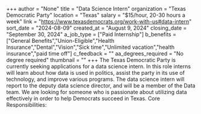 +++
author = "None"
title = "Data Science Intern"
organization = "Texas Democratic Party"
location = "Texas"
salary = "$15/hour, 20-30 hours a week"
link = "https://www.texasdemocrats.org/work-with-us#data-intern"
sort_date = "2024-08-09"
created_at = "August 9, 2024"
closing_date = "September 30, 2024"
a_job_type = ["Paid Internship"]
b_benefits = ["General Benefits","Union-Eligible","Health Insurance","Dental","Vision","Sick time","Unlimited vacation","health insurance","paid time off"]
c_feedback = ""
aa_degrees_required = "No degree required"
thumbnail = ""
+++
The Texas Democratic Party is currently seeking applications for a data science intern. In this role interns will learn about how data is used in politics, assist the party in its use of technology, and improve various programs. The data science intern will report to the deputy data science director, and will be a member of the Data team. We are looking for someone who is passionate about utilizing data effectively in order to help Democrats succeed in Texas.
Core Responsibilities: 